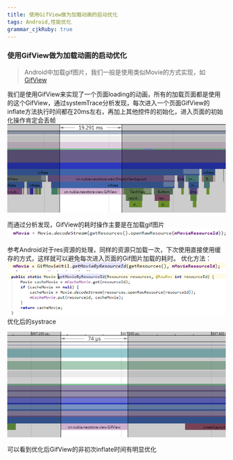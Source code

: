 ```yaml
---
title: 使用GifView做为加载动画的启动优化
tags: Android,性能优化
grammar_cjkRuby: true
---
```



### 使用GifView做为加载动画的启动优化
> Android中加载gif图片，我们一般是使用类似Movie的方式实现，如
> [GifView](https://github.com/Cutta/GifView)

我们是使用GifView来实现了一个页面loading的动画，所有的加载页面都是使用的这个GifView，通过systemTrace分析发现，每次进入一个页面GifView的inflate方法执行时间都在20ms左右，再加上其他控件的初始化，进入页面的初始化操作肯定会丢帧
![enter description here][1]

而通过分析发现，GifView的耗时操作主要是在加载gif图片
![enter description here][2]

参考Android对于res资源的处理，同样的资源只加载一次，下次使用直接使用缓存的方式，这样就可以避免每次进入页面的Gif图片加载的耗时。
优化方法：
![enter description here][3]
![enter description here][4]
优化后的systrace

![enter description here][5]

可以看到优化后GifView的非初次inflate时间有明显优化

  [1]: ./images/1511159174662.jpg
  [2]: ./images/1511159230590.jpg
  [3]: ./images/1511159779716.jpg
  [4]: ./images/1511159796453.jpg
  [5]: ./images/1511159691154.jpg